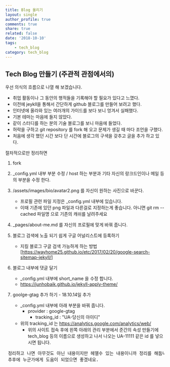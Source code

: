 ```yaml
---
title: Blog 올리기 
layout: single
author_profile: true
comments: true
share: true
related: false
date: '2018-10-10'
tags:
    - tech_blog
category: tech_blog
---
```


## Tech Blog 만들기 (주관적 관점에서의)

우선 의식의 흐름으로 나열 해 보겠습니다.

* 취업 활동이나 그 동안의 행적들을 기록해야 할 필요가 있다고 느꼈다.
* 이전에 jeykll을 통해서 간단하게 github 블로그를 만들어 보려고 했다. 
* 인터넷에 올라와 있는 여러개의 가이드를 보다 보니 엉겨서 실패했다. 
* 기본 테마는 마음에 들지 않았다.
* 같이 스터디를 하는 분의 기술 블로그를 보니 마음에 들었다. 
* 허락을 구하고 git repository 를 fork 해 오고 문제가 생길 때 마다 조언을 구했다. 
* 처음에 생각 했던 시간 보다 단 시간에 블로그의 구색을 갖추고 글을 추가 하고 있다. 

절차적으로만 정리하면 
1.  fork 
2.  _config.yml 내부 부분 수정 / host 하는 부분과 기타 자신의 랑크드인이나 메일 등의 부분을 수정 한다.
3.  /assets/images/bio/avatar2.png 를 자신이 원하는 사진으로 바꾼다.
    * 프로필 관련 파일 지정은 _config.yml 내부에 있습니다. 
    * 이때 기존에 있던 png 파일과 다른걸로 지정하는게 좋습니다. 아니면 git rm --cached 파일명 으로 기존의 캐쉬를 날려주세요 
    
4. _pages/about-me.md 를 자신의 프로필에 맞게 바꿔 줍니다. 
5.  블로그 검색에 노출 되기 쉽게 구글 어널리스트에 등록하기 
    * 지킬 블로그 구글 검색 가능하게 하는 방법[https://wayhome25.github.io/etc/2017/02/20/google-search-sitemap-jekyll/]
6. 블로그 내부에 댓글 달기 
    * _config.yml 내부에 short_name 을 수정 합니다. 
    * https://junhobaik.github.io/jekyll-apply-theme/
7. goolge-gtag 추가 하기 - 18.10.14일 추가 
    * _config.yml 내부에 아래 부분을 바꿔 줍니다.
        *  provider               : google-gtag
            * tracking_id          : "UA-당신의 아이디"
    * 위의 tracking_id 는 https://analytics.google.com/analytics/web/
        * 위의 사이트 접속 후에 왼쪽 아래의 관리 부분에서 준간의 속성 만들기에 tech_blog 등의 이름으로 생성하고 나서 나오는 UA-11111 같은 id 를 넣으시면 됩니다.
        

<pre>
 정리하고 나면 아무것도 아닌 내용이지만 헤맬수 있는 내용이니까 정리를 해둡니다. 
 추후에 누군가에게 도움이 되었으면 좋겠네요. 
</pre>
